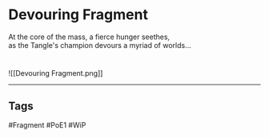 # Devouring Fragment
At the core of the mass, a fierce hunger seethes,  
as the Tangle's champion devours a myriad of worlds...

#
![[Devouring Fragment.png]]

---
## Tags
#Fragment
#PoE1 
#WiP 